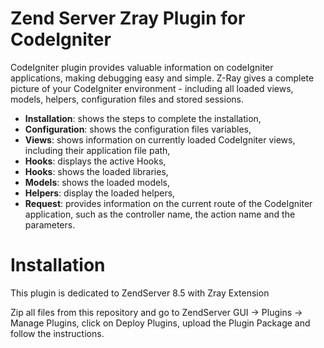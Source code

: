 Zend Server Zray Plugin for CodeIgniter
=======================================

CodeIgniter plugin provides valuable information on codeIgniter applications, making debugging easy and simple. Z-Ray gives a complete picture of your CodeIgniter environment - including all loaded views, models, helpers, configuration files and stored sessions.

- **Installation**: shows the steps to complete the installation,
- **Configuration**: shows the configuration files variables,
- **Views**: shows information on currently loaded CodeIgniter views, including their application file path,
- **Hooks**: displays the active Hooks,
- **Hooks**: shows the loaded libraries,
- **Models**: shows the loaded models,
- **Helpers**: display the loaded helpers,
- **Request**: provides information on the current route of the CodeIgniter application, such as the controller name, the action name and the parameters.


Installation
=============

This plugin is dedicated to ZendServer 8.5 with Zray Extension

Zip all files from this repository and go to ZendServer GUI -> Plugins -> Manage Plugins,
click on Deploy Plugins, upload the Plugin Package and follow the instructions.